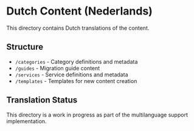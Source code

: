 # Dutch Content (Nederlands)

This directory contains Dutch translations of the content.

## Structure

- `/categories` - Category definitions and metadata
- `/guides` - Migration guide content
- `/services` - Service definitions and metadata
- `/templates` - Templates for new content creation

## Translation Status

This directory is a work in progress as part of the multilanguage support implementation.